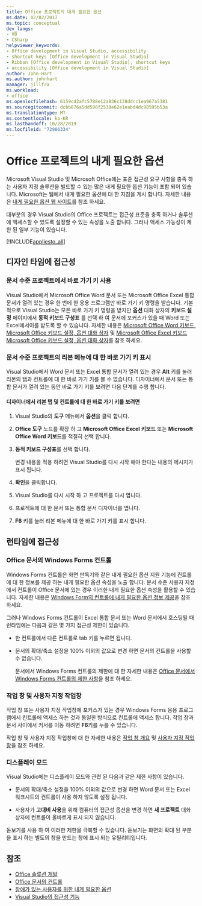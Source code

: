 ```yaml
---
title: Office 프로젝트의 내게 필요한 옵션
ms.date: 02/02/2017
ms.topic: conceptual
dev_langs:
- VB
- CSharp
helpviewer_keywords:
- Office development in Visual Studio, accessibility
- shortcut keys [Office development in Visual Studio]
- Ribbon [Office development in Visual Studio], shortcut keys
- accessibility [Office development in Visual Studio]
author: John-Hart
ms.author: johnhart
manager: jillfra
ms.workload:
- office
ms.openlocfilehash: 6159cd2afc5788e12a836c138ddcc1ea967a5381
ms.sourcegitcommit: dcbb876a5dd598f2538e62e1eabd4dc98595b53a
ms.translationtype: MT
ms.contentlocale: ko-KR
ms.lasthandoff: 10/28/2019
ms.locfileid: "72986334"
---
```

# <a name="accessibility-in-office-projects"></a>Office 프로젝트의 내게 필요한 옵션

Microsoft Visual Studio 및 Microsoft Office에는 표준 접근성 요구 사항을 충족 하는 사용자 지정 솔루션을 빌드할 수 있는 많은 내게 필요한 옵션 기능이 포함 되어 있습니다. Microsoft는 웹에서 내게 필요한 옵션에 대 한 지침을 게시 합니다. 자세한 내용은 [내게 필요한 옵션 웹 사이트](https://www.microsoft.com/accessibility/)를 참조 하세요.

대부분의 경우 Visual Studio의 Office 프로젝트는 접근성 표준을 충족 하거나 솔루션에 액세스할 수 있도록 설정할 수 있는 속성을 노출 합니다. 그러나 액세스 가능성이 제한 된 일부 기능이 있습니다.

[!INCLUDE[appliesto_all](../vsto/includes/appliesto-all-md.md)]

## <a name="accessibility-at-design-time"></a>디자인 타임에 접근성

### <a name="use-shortcut-keys-in-document-level-projects"></a>문서 수준 프로젝트에서 바로 가기 키 사용
 Visual Studio에서 Microsoft Office Word 문서 또는 Microsoft Office Excel 통합 문서가 열려 있는 경우 한 번에 한 응용 프로그램만 바로 가기 키 명령을 받습니다. 기본적으로 Visual Studio는 모든 바로 가기 키 명령을 받지만 **옵션** 대화 상자의 **키보드 설정** 페이지에서 **동적 키보드 구성표** 를 선택 하 여 문서에 포커스가 있을 때 Word 또는 Excel에서이를 받도록 할 수 있습니다. 자세한 내용은 [Microsoft Office Word 키보드, Microsoft Office 키보드 설정, 옵션 대화 상자](../vsto/microsoft-office-word-keyboard-microsoft-office-keyboard-settings-options-dialog-box.md) 및 [Microsoft Office Excel 키보드 Microsoft Office 키보드 설정, 옵션 대화 상자](../vsto/microsoft-office-excel-keyboard-microsoft-office-keyboard-settings-options-dialog-box.md)를 참조 하세요.

### <a name="display-shortcut-keys-for-the-ribbon-in-document-level-projects"></a>문서 수준 프로젝트의 리본 메뉴에 대 한 바로 가기 키 표시
 Visual Studio에서 Word 문서 또는 Excel 통합 문서가 열려 있는 경우 **Alt** 키를 눌러 리본의 탭과 컨트롤에 대 한 바로 가기 키를 볼 수 없습니다. 디자이너에서 문서 또는 통합 문서가 열려 있는 동안 바로 가기 키를 보려면 다음 단계를 수행 합니다.

#### <a name="to-view-shortcut-keys-for-ribbon-tabs-and-controls-in-the-designer"></a>디자이너에서 리본 탭 및 컨트롤에 대 한 바로 가기 키를 보려면

1. Visual Studio의 **도구** 메뉴에서 **옵션**을 클릭 합니다.

2. **Office 도구** 노드를 확장 하 고 **Microsoft Office Excel 키보드** 또는 **Microsoft Office Word 키보드**를 적절히 선택 합니다.

3. **동적 키보드 구성표**를 선택 합니다.

     변경 내용을 적용 하려면 Visual Studio를 다시 시작 해야 한다는 내용의 메시지가 표시 됩니다.

4. **확인**을 클릭합니다.

5. Visual Studio를 다시 시작 하 고 프로젝트를 다시 엽니다.

6. 프로젝트에 대 한 문서 또는 통합 문서 디자이너를 엽니다.

7. **F6** 키를 눌러 리본 메뉴에 대 한 바로 가기 키를 표시 합니다.

## <a name="accessibility-at-run-time"></a>런타임에 접근성

### <a name="windows-forms-controls-on-office-documents"></a>Office 문서의 Windows Forms 컨트롤
 Windows Forms 컨트롤은 화면 판독기와 같은 내게 필요한 옵션 지원 기능에 컨트롤에 대 한 정보를 제공 하는 내게 필요한 옵션 속성을 노출 합니다. 문서 수준 사용자 지정에서 컨트롤이 Office 문서에 있는 경우 이러한 내게 필요한 옵션 속성을 활용할 수 있습니다. 자세한 내용은 [Windows Form의 컨트롤에 내게 필요한 옵션 정보 제공](/dotnet/framework/winforms/controls/providing-accessibility-information-for-controls-on-a-windows-form)을 참조 하세요.

 그러나 Windows Forms 컨트롤이 Excel 통합 문서 또는 Word 문서에서 호스팅될 때 런타임에는 다음과 같은 몇 가지 접근성 제한이 있습니다.

- 한 컨트롤에서 다른 컨트롤로 tab 키를 누르면 됩니다.

- 문서의 확대/축소 설정을 100% 이외의 값으로 변경 하면 문서의 컨트롤을 사용할 수 없습니다.

  문서에서 Windows Forms 컨트롤의 제한에 대 한 자세한 내용은 [Office 문서에서 Windows Forms 컨트롤의 제한 사항](../vsto/limitations-of-windows-forms-controls-on-office-documents.md)을 참조 하세요.

### <a name="actions-panes-and-custom-task-panes"></a>작업 창 및 사용자 지정 작업창
 작업 창 또는 사용자 지정 작업창에 포커스가 있는 경우 Windows Forms 응용 프로그램에서 컨트롤에 액세스 하는 것과 동일한 방식으로 컨트롤에 액세스 합니다. 작업 창과 문서 사이에서 커서를 이동 하려면 **F6**키를 누를 수 있습니다.

 작업 창 및 사용자 지정 작업창에 대 한 자세한 내용은 [작업 창 개요](../vsto/actions-pane-overview.md) 및 [사용자 지정 작업창](../vsto/custom-task-panes.md)을 참조 하세요.

### <a name="display-modes"></a>디스플레이 모드

Visual Studio에는 디스플레이 모드와 관련 된 다음과 같은 제한 사항이 있습니다.

- 문서의 확대/축소 설정을 100% 이외의 값으로 변경 하면 Word 문서 또는 Excel 워크시트의 컨트롤이 사용 하지 않도록 설정 됩니다.

- 사용자가 **고대비 사용**을 위해 컴퓨터의 접근성 옵션을 변경 하면 **새 프로젝트** 대화 상자에 컨트롤이 올바르게 표시 되지 않습니다.

돋보기를 사용 하 여 이러한 제한을 극복할 수 있습니다. 돋보기는 화면의 확대 된 부분을 표시 하는 별도의 창을 만드는 창에 표시 되는 유틸리티입니다.

## <a name="see-also"></a>참조

- [Office 솔루션 개발](../vsto/developing-office-solutions.md)
- [Office 문서의 컨트롤](../vsto/controls-on-office-documents.md)
- [장애가 있는 사용자를 위한 내게 필요한 옵션](../ide/reference/accessibility-for-people-with-disabilities.md)
- [Visual Studio의 접근성 기능](../ide/reference/accessibility-features-of-visual-studio.md)
